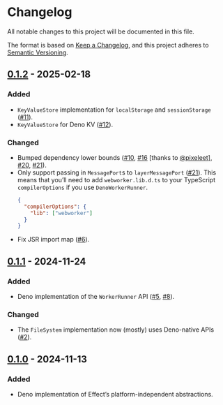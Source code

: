 # Changelog

All notable changes to this project will be documented in this file.

The format is based on [Keep a Changelog](https://keepachangelog.com/en/1.1.0/),
and this project adheres to [Semantic Versioning](https://semver.org/spec/v2.0.0.html).

<!-- markdownlint-disable-file MD024 -->

## [0.1.2] - 2025-02-18

### Added

- `KeyValueStore` implementation for `localStorage` and `sessionStorage` ([#11]).
- `KeyValueStore` for Deno KV ([#12]).

### Changed

- Bumped dependency lower bounds ([#10], [#16] \[thanks to [@pixeleet]\], [#20], [#21]).
- Only support passing in `MessagePort`s to `layerMessagePort` ([#21]).
  This means that you’ll need to add `webworker.lib.d.ts` to your TypeScript `compilerOptions`
  if you use `DenoWorkerRunner`.
  ```json
  {
    "compilerOptions": {
      "lib": ["webworker"]
    }
  }
  ```
- Fix JSR import map ([#6]).

## [0.1.1] - 2024-11-24

### Added

- Deno implementation of the `WorkerRunner` API ([#5], [#8]).

### Changed

- The `FileSystem` implementation now (mostly) uses Deno-native APIs ([#2]).

## [0.1.0] - 2024-11-13

### Added

- Deno implementation of Effect’s platform-independent abstractions.

[0.1.0]: https://github.com/lishaduck/effect-utils/releases/tag/platform-deno-v0.1.0
[0.1.1]: https://github.com/lishaduck/effect-utils/releases/tag/platform-deno-v0.1.1
[0.1.2]: https://github.com/lishaduck/effect-utils/releases/tag/platform-deno-v0.1.2
[#2]: https://github.com/lishaduck/effect-utils/pull/2
[#5]: https://github.com/lishaduck/effect-utils/pull/5
[#6]: https://github.com/lishaduck/effect-utils/pull/6
[#8]: https://github.com/lishaduck/effect-utils/pull/8
[#10]: https://github.com/lishaduck/effect-utils/pull/10
[#11]: https://github.com/lishaduck/effect-utils/pull/11
[#12]: https://github.com/lishaduck/effect-utils/pull/12
[#16]: https://github.com/lishaduck/effect-utils/pull/16
[#20]: https://github.com/lishaduck/effect-utils/pull/20
[#21]: https://github.com/lishaduck/effect-utils/pull/21
[@pixeleet]: https://github.com/pixeleet
